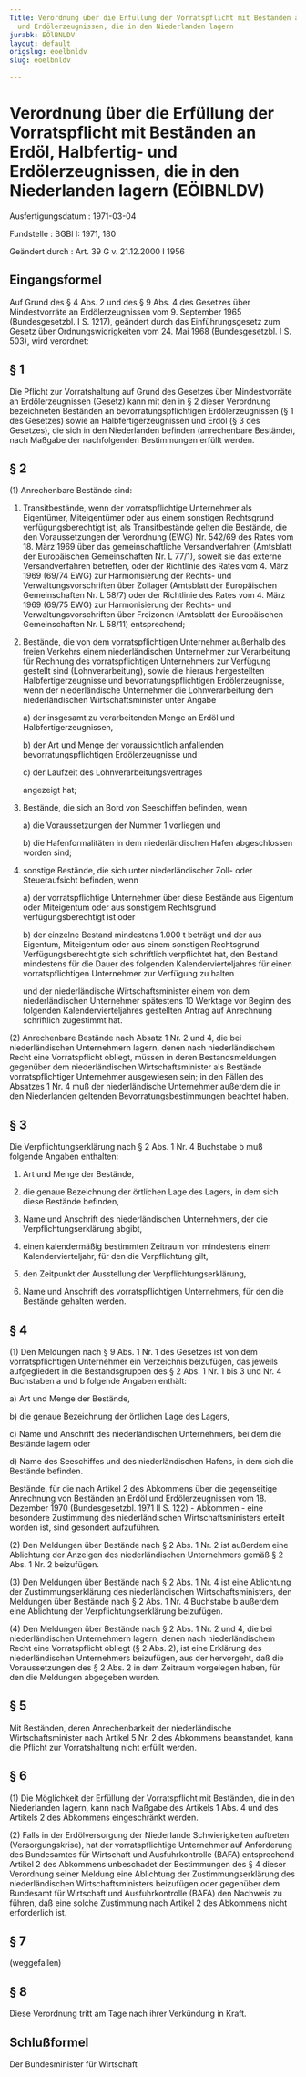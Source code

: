```yaml
---
Title: Verordnung über die Erfüllung der Vorratspflicht mit Beständen an Erdöl, Halbfertig-
  und Erdölerzeugnissen, die in den Niederlanden lagern
jurabk: EÖlBNLDV
layout: default
origslug: eoelbnldv
slug: eoelbnldv

---
```


# Verordnung über die Erfüllung der Vorratspflicht mit Beständen an Erdöl, Halbfertig- und Erdölerzeugnissen, die in den Niederlanden lagern (EÖlBNLDV)

Ausfertigungsdatum
:   1971-03-04

Fundstelle
:   BGBl I: 1971, 180

Geändert durch
:   Art. 39 G v. 21.12.2000 I 1956


## Eingangsformel

Auf Grund des § 4 Abs. 2 und des § 9 Abs. 4 des Gesetzes über
Mindestvorräte an Erdölerzeugnissen vom 9. September 1965
(Bundesgesetzbl. I S. 1217), geändert durch das Einführungsgesetz zum
Gesetz über Ordnungswidrigkeiten vom 24. Mai 1968 (Bundesgesetzbl. I
S. 503), wird verordnet:


## § 1

Die Pflicht zur Vorratshaltung auf Grund des
Gesetzes über Mindestvorräte an Erdölerzeugnissen (Gesetz)
kann mit den in § 2 dieser Verordnung bezeichneten Beständen an
bevorratungspflichtigen Erdölerzeugnissen
(§ 1 des Gesetzes)              sowie an Halbfertigerzeugnissen und
Erdöl
(§ 3 des Gesetzes),              die sich in den Niederlanden befinden
(anrechenbare Bestände), nach Maßgabe der nachfolgenden Bestimmungen
erfüllt werden.


## § 2

(1) Anrechenbare Bestände sind:

1.  Transitbestände, wenn der vorratspflichtige Unternehmer als
    Eigentümer, Miteigentümer oder aus einem sonstigen Rechtsgrund
    verfügungsberechtigt ist; als Transitbestände gelten die Bestände, die
    den Voraussetzungen der Verordnung (EWG) Nr. 542/69 des Rates vom 18.
    März 1969 über das gemeinschaftliche Versandverfahren (Amtsblatt der
    Europäischen Gemeinschaften Nr. L 77/1), soweit sie das externe
    Versandverfahren betreffen, oder der Richtlinie des Rates vom 4. März
    1969 (69/74 EWG) zur Harmonisierung der Rechts- und
    Verwaltungsvorschriften über Zollager (Amtsblatt der Europäischen
    Gemeinschaften Nr. L 58/7) oder der Richtlinie des Rates vom 4. März
    1969 (69/75 EWG) zur Harmonisierung der Rechts- und
    Verwaltungsvorschriften über Freizonen (Amtsblatt der Europäischen
    Gemeinschaften Nr. L 58/11) entsprechend;


2.  Bestände, die von dem vorratspflichtigen Unternehmer außerhalb des
    freien Verkehrs einem niederländischen Unternehmer zur Verarbeitung
    für Rechnung des vorratspflichtigen Unternehmers zur Verfügung
    gestellt sind (Lohnverarbeitung), sowie die hieraus hergestellten
    Halbfertigerzeugnisse und bevorratungspflichtigen Erdölerzeugnisse,
    wenn der niederländische Unternehmer die Lohnverarbeitung dem
    niederländischen Wirtschaftsminister unter Angabe

    a)  der insgesamt zu verarbeitenden Menge an Erdöl und
        Halbfertigerzeugnissen,


    b)  der Art und Menge der voraussichtlich anfallenden
        bevorratungspflichtigen Erdölerzeugnisse und


    c)  der Laufzeit des Lohnverarbeitungsvertrages




    angezeigt hat;


3.  Bestände, die sich an Bord von Seeschiffen befinden, wenn

    a)  die Voraussetzungen der Nummer 1 vorliegen und


    b)  die Hafenformalitäten in dem niederländischen Hafen abgeschlossen
        worden sind;





4.  sonstige Bestände, die sich unter niederländischer Zoll- oder
    Steueraufsicht befinden, wenn

    a)  der vorratspflichtige Unternehmer über diese Bestände aus Eigentum
        oder Miteigentum oder aus sonstigem Rechtsgrund verfügungsberechtigt
        ist oder


    b)  der einzelne Bestand mindestens 1.000 t beträgt und der aus Eigentum,
        Miteigentum oder aus einem sonstigen Rechtsgrund Verfügungsberechtigte
        sich schriftlich verpflichtet hat, den Bestand mindestens für die
        Dauer des folgenden Kalendervierteljahres für einen vorratspflichtigen
        Unternehmer zur Verfügung zu halten




    und der niederländische Wirtschaftsminister einem von dem
    niederländischen Unternehmer spätestens 10 Werktage vor Beginn des
    folgenden Kalendervierteljahres gestellten Antrag auf Anrechnung
    schriftlich zugestimmt hat.




(2) Anrechenbare Bestände nach Absatz 1 Nr. 2 und 4, die bei
niederländischen Unternehmern lagern, denen nach niederländischem
Recht eine Vorratspflicht obliegt, müssen in deren Bestandsmeldungen
gegenüber dem niederländischen Wirtschaftsminister als Bestände
vorratspflichtiger Unternehmer ausgewiesen sein; in den Fällen des
Absatzes 1 Nr. 4 muß der niederländische Unternehmer außerdem die in
den Niederlanden geltenden Bevorratungsbestimmungen beachtet haben.


## § 3

Die Verpflichtungserklärung nach § 2 Abs. 1 Nr. 4 Buchstabe b muß
folgende Angaben enthalten:

1.  Art und Menge der Bestände,


2.  die genaue Bezeichnung der örtlichen Lage des Lagers, in dem sich
    diese Bestände befinden,


3.  Name und Anschrift des niederländischen Unternehmers, der die
    Verpflichtungserklärung abgibt,


4.  einen kalendermäßig bestimmten Zeitraum von mindestens einem
    Kalendervierteljahr, für den die Verpflichtung gilt,


5.  den Zeitpunkt der Ausstellung der Verpflichtungserklärung,


6.  Name und Anschrift des vorratspflichtigen Unternehmers, für den die
    Bestände gehalten werden.





## § 4

(1) Den Meldungen nach
§ 9 Abs. 1 Nr. 1 des Gesetzes              ist von dem
vorratspflichtigen Unternehmer ein Verzeichnis beizufügen, das jeweils
aufgegliedert in die Bestandsgruppen des § 2 Abs. 1 Nr. 1 bis 3 und
Nr. 4 Buchstaben a und b folgende Angaben enthält:

a)  Art und Menge der Bestände,


b)  die genaue Bezeichnung der örtlichen Lage des Lagers,


c)  Name und Anschrift des niederländischen Unternehmers, bei dem die
    Bestände lagern oder


d)  Name des Seeschiffes und des niederländischen Hafens, in dem sich die
    Bestände befinden.



Bestände, für die nach Artikel 2 des Abkommens über die gegenseitige
Anrechnung von Beständen an Erdöl und Erdölerzeugnissen vom 18.
Dezember 1970 (Bundesgesetzbl. 1971 II S. 122) - Abkommen - eine
besondere Zustimmung des niederländischen Wirtschaftsministers erteilt
worden ist, sind gesondert aufzuführen.

(2) Den Meldungen über Bestände nach § 2 Abs. 1 Nr. 2 ist außerdem
eine Ablichtung der Anzeigen des niederländischen Unternehmers gemäß §
2 Abs. 1 Nr. 2 beizufügen.

(3) Den Meldungen über Bestände nach § 2 Abs. 1 Nr. 4 ist eine
Ablichtung der Zustimmungserklärung des niederländischen
Wirtschaftsministers, den Meldungen über Bestände nach § 2 Abs. 1 Nr.
4 Buchstabe b außerdem eine Ablichtung der Verpflichtungserklärung
beizufügen.

(4) Den Meldungen über Bestände nach § 2 Abs. 1 Nr. 2 und 4, die bei
niederländischen Unternehmern lagern, denen nach niederländischem
Recht eine Vorratspflicht obliegt (§ 2 Abs. 2), ist eine Erklärung des
niederländischen Unternehmers beizufügen, aus der hervorgeht, daß die
Voraussetzungen des § 2 Abs. 2 in dem Zeitraum vorgelegen haben, für
den die Meldungen abgegeben wurden.


## § 5

Mit Beständen, deren Anrechenbarkeit der niederländische
Wirtschaftsminister nach Artikel 5 Nr. 2 des Abkommens beanstandet,
kann die Pflicht zur Vorratshaltung nicht erfüllt werden.


## § 6

(1) Die Möglichkeit der Erfüllung der Vorratspflicht mit Beständen,
die in den Niederlanden lagern, kann nach Maßgabe des Artikels 1 Abs.
4 und des Artikels 2 des Abkommens eingeschränkt werden.

(2) Falls in der Erdölversorgung der Niederlande Schwierigkeiten
auftreten (Versorgungskrise), hat der vorratspflichtige Unternehmer
auf Anforderung des Bundesamtes für Wirtschaft und Ausfuhrkontrolle
(BAFA) entsprechend Artikel 2 des Abkommens unbeschadet der
Bestimmungen des § 4 dieser Verordnung seiner Meldung eine Ablichtung
der Zustimmungserklärung des niederländischen Wirtschaftsministers
beizufügen oder gegenüber dem Bundesamt für Wirtschaft und
Ausfuhrkontrolle (BAFA) den Nachweis zu führen, daß eine solche
Zustimmung nach Artikel 2 des Abkommens nicht erforderlich ist.


## § 7

(weggefallen)


## § 8

Diese Verordnung tritt am Tage nach ihrer Verkündung in Kraft.


## Schlußformel

Der Bundesminister für Wirtschaft

